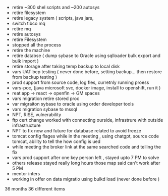 - retire ~300 shel scripts and ~200 autosys
- retire filesystem
- retire legacy system ( scripts, java jars,
- switch tibco mq
- retire mq
- retire autosys
- retire Filesystem
- stopped all the process
- retire the machine
- retire databse ( dump sybase to Oracle using sqlloader bulk export and bulk import )
- retire storage after taking temp backup to local disk
- vars UAT bcp testing ( never done before, setting backup... then restore from backup testing )
- prod support from source code, log fles, curretnly running proess
- vars-poc, (java microsoft svc, docker image, install to openshift, run it )
- reat app -> react -> openfin -> GM spaces
- vars migration retire stored proc
- var migraiton sybase to oracle using order developer tools
- vars migration sybase to mssql
- NPT, RISE, vulnerability
- ftp cert change worked with connecting ourside, infrastrure with outside infrastructure
- NPT to fix now and future for database related to avoid freeze
- tomcat config flages while in the meeting , using chatgpt, source code tomcat, 
  ability to tell the how config is ued
- while meeting the broker link at the same searched code and telling the fix
- vars prod support after one key person left , stayed upto 7 PM to solve
- others release stayed really long hours those map said can't work after 5 PM
- mentor inters
- working in offer on data migratio using bulkd load (never done before )
  
36 months 36 different items
